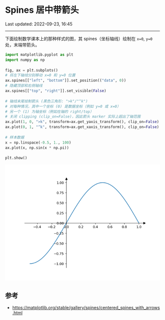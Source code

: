 # Spines 居中带箭头

Last updated: 2022-09-23, 16:45
****

下面绘制数学课本上的那种样式的图，其 spines（坐标轴线）绘制在 `x=0`, `y=0` 处，末端带箭头。

```python
import matplotlib.pyplot as plt
import numpy as np

fig, ax = plt.subplots()
# 将左下轴线分别移动 x=0 和 y=0 位置
ax.spines[["left", "bottom"]].set_position(("data", 0))
# 隐藏顶部和右侧轴线
ax.spines[["top", "right"]].set_visible(False)

# 轴线末尾绘制箭头 (黑色三角形: ">k"/"^k")
# 对每种情况，其中一个坐标 (0) 是数据坐标（例如 y=0 或 x=0）
# 另一个 (1) 为轴坐标（例如在轴的 right/top）
# 关闭 clipping (clip_on=False)，因此箭头 marker 实际上超出了轴范围
ax.plot(1, 0, ">k", transform=ax.get_yaxis_transform(), clip_on=False)
ax.plot(0, 1, "^k", transform=ax.get_xaxis_transform(), clip_on=False)

# 样本数据
x = np.linspace(-0.5, 1., 100)
ax.plot(x, np.sin(x * np.pi))

plt.show()
```

![](images/2022-09-23-16-45-19.png)

## 参考

- https://matplotlib.org/stable/gallery/spines/centered_spines_with_arrows.html
